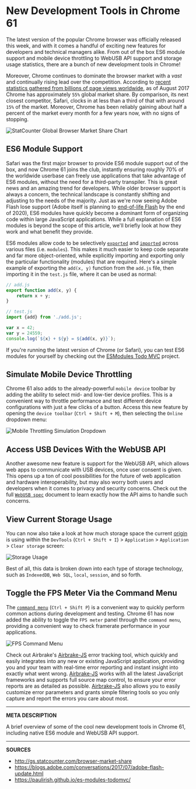 # New Development Tools in Chrome 61

The latest version of the popular Chrome browser was officially released this week, and with it comes a handful of exciting new features for developers and technical managers alike.  From out of the box ES6 module support and mobile device throttling to WebUSB API support and storage usage statistics, there are a bunch of new development tools in Chrome!

Moreover, Chrome continues to dominate the browser market with a _vast_ and continually rising lead over the competition.  According to [recent statistics gathered from billions of page views worldwide](http://gs.statcounter.com/browser-market-share), as of August 2017 Chrome has approximately `55%` global market share.  By comparison, its next closest competitor, Safari, clocks in at less than a third of that with around `15%` of the market.  Moreover, Chrome has been reliably gaining about half a percent of the market every month for a few years now, with no signs of stopping.

![StatCounter Global Browser Market Share Chart](https://s3.amazonaws.com/production-wordpress-assets/blog/wp-content/uploads/2017/09/07201728/chrome61_stat-counter-browser.png)

## ES6 Module Support

Safari was the first major browser to provide ES6 module support out of the box, and now Chrome 61 joins the club, instantly ensuring roughly 70% of the worldwide userbase can freely use applications that take advantage of ES6 modules, without the need for a third-party transpiler.  This is great news and an amazing trend for developers.  While older browser support is always a concern, the technical landscape is constantly shifting and adjusting to the needs of the majority.  Just as we're now seeing Adobe Flash lose support (Adobe itself is planning to [end-of-life Flash](https://blogs.adobe.com/conversations/2017/07/adobe-flash-update.html) by the end of 2020), ES6 modules have quickly become a dominant form of organizing code within large JavaScript applications.  While a full explanation of ES6 modules is beyond the scope of this article, we'll briefly look at how they work and what benefit they provide.

ES6 modules allow code to be selectively [`exported`](https://developer.mozilla.org/en-US/docs/Web/JavaScript/Reference/Statements/export) and [`imported`](https://developer.mozilla.org/en-US/docs/Web/JavaScript/Reference/Statements/import) across various files (i.e. `modules`).  This makes it much easier to keep code separate and far more object-oriented, while explicitly importing and exporting only the particular functionality (modules) that are required.  Here's a simple example of exporting the `add(x, y)` function from the `add.js` file, then importing it in the `test.js` file, where it can be used as normal:

```js
// add.js
export function add(x, y) {
    return x + y;
}

// test.js
import {add} from './add.js';

var x = 42;
var y = 24559;
console.log(`${x} + ${y} = ${add(x, y)}`);
```

If you're running the latest version of Chrome (or Safari), you can test ES6 modules for yourself by checking out the [ESModules Todo MVC](https://paulirish.github.io/es-modules-todomvc/) project.

## Simulate Mobile Device Throttling

Chrome 61 also adds to the already-powerful `mobile device` toolbar by adding the ability to select mid- and low-tier device profiles.  This is a convenient way to throttle performance and test different device configurations with just a few clicks of a button.  Access this new feature by opening the `device toolbar` (`Ctrl + Shift + M`), then selecting the `Online` dropdown menu:

![Mobile Throttling Simulation Dropdown](https://s3.amazonaws.com/production-wordpress-assets/blog/wp-content/uploads/2017/09/07201727/chrome61_mobile-throttling.png)

## Access USB Devices With the WebUSB API

Another awesome new feature is support for the WebUSB API, which allows web apps to communicate with USB devices, once user consent is given.  This opens up a ton of cool possibilities for the future of web application and hardware interoperability, but may also worry both users and developers when it comes to privacy and security concerns.  Check out the full [`WebUSB spec`](https://wicg.github.io/webusb/) document to learn exactly how the API aims to handle such concerns.

## View Current Storage Usage

You can now also take a look at how much storage space the current [origin](https://tools.ietf.org/html/rfc6454#section-3.2) is using within the `DevTools` (`Ctrl + Shift + I`) > `Application` > `Application` > `Clear storage` screen:

![Storage Usage](https://s3.amazonaws.com/production-wordpress-assets/blog/wp-content/uploads/2017/09/07201729/chrome61_storage.png)

Best of all, this data is broken down into each type of storage technology, such as `IndexedDB`, `Web SQL`, `local`, `session`, and so forth.

## Toggle the FPS Meter Via the Command Menu

The [`command menu`](https://developers.google.com/web/updates/2016/04/devtools-digest-command-menu) (`Ctrl + Shift P`) is a convenient way to quickly perform common actions during development and testing.  Chrome 61 has now added the ability to toggle the `FPS meter` panel through the `command menu`, providing a convenient way to check framerate performance in your applications.

![FPS Command Menu](https://s3.amazonaws.com/production-wordpress-assets/blog/wp-content/uploads/2017/09/07201727/chrome61_fps.png)

Check out Airbrake's <a class="js-cta-utm" href="https://airbrake.io/languages/javascript_exception_handler?utm_source=blog&amp;utm_medium=end-post&amp;utm_campaign=chrome61">Airbrake-JS</a> error tracking tool, which quickly and easily integrates into any new or existing JavaScript application, providing you and your team with real-time error reporting and instant insight into exactly what went wrong.  <a class="js-cta-utm" href="https://airbrake.io/languages/javascript_exception_handler?utm_source=blog&amp;utm_medium=end-post&amp;utm_campaign=chrome61">Airbrake-JS</a> works with all the latest JavaScript frameworks and supports full source map control, to ensure your error reports are as detailed as possible.  <a class="js-cta-utm" href="https://airbrake.io/languages/javascript_exception_handler?utm_source=blog&amp;utm_medium=end-post&amp;utm_campaign=chrome61">Airbrake-JS</a> also allows you to easily customize error parameters and grants simple filtering tools so you only capture and report the errors you care about most.

---

__META DESCRIPTION__

A brief overview of some of the cool new development tools in Chrome 61, including native ES6 module and WebUSB API support.

---

__SOURCES__

- http://gs.statcounter.com/browser-market-share
- https://blogs.adobe.com/conversations/2017/07/adobe-flash-update.html
- https://paulirish.github.io/es-modules-todomvc/